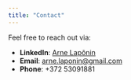 ```yaml
---
title: "Contact"
---
```


Feel free to reach out via:

- **LinkedIn**: [Arne Lapõnin](https://www.linkedin.com/in/arne-laponin)
- **Email**: [arne.laponin@gmail.com](mailto:arne.laponin@gmail.com)
- **Phone**: +372 53091881
